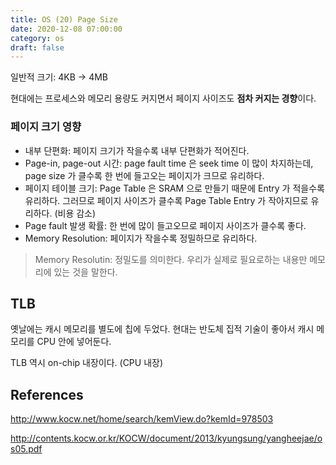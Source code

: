 ```yaml
---
title: OS (20) Page Size
date: 2020-12-08 07:00:00
category: os
draft: false
---
```


일반적 크기: 4KB -> 4MB

현대에는 프로세스와 메모리 용량도 커지면서 페이지 사이즈도 **점차 커지는 경향**이다.

### 페이지 크기 영향

- 내부 단편화: 페이지 크기가 작을수록 내부 단편화가 적어진다.
- Page-in, page-out 시간: page fault time 은 seek time 이 많이 차지하는데, page size 가 클수록 한 번에 들고오는 페이지가 크므로 유리하다.
- 페이지 테이블 크기: Page Table 은 SRAM 으로 만들기 때문에 Entry 가 적을수록 유리하다. 그러므로 페이지 사이즈가 클수록 Page Table Entry 가 작아지므로 유리하다. (비용 감소)
- Page fault 발생 확률: 한 번에 많이 들고오므로 페이지 사이즈가 클수록 좋다.
- Memory Resolution: 페이지가 작을수록 정밀하므로 유리하다.

> Memory Resolutin: 정밀도를 의미한다. 우리가 실제로 필요로하는 내용만 메모리에 있는 것을 말한다.

## TLB

옛날에는 캐시 메모리를 별도에 칩에 두었다. 현대는 반도체 집적 기술이 좋아서 캐시 메모리를 CPU 안에 넣어둔다.

TLB 역시 on-chip 내장이다. (CPU 내장)

## References

http://www.kocw.net/home/search/kemView.do?kemId=978503

http://contents.kocw.or.kr/KOCW/document/2013/kyungsung/yangheejae/os05.pdf
